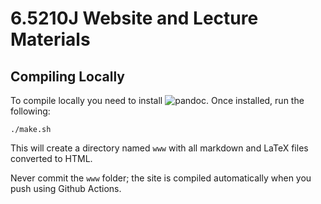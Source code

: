 # 6.5210J Website and Lecture Materials

## Compiling Locally

To compile locally you need to install ![pandoc](https://pandoc.org/).
Once installed, run the following:

    ./make.sh

This will create a directory named `www` with all markdown and LaTeX files converted to HTML.

Never commit the `www` folder; the site is compiled automatically when you push using Github Actions.
